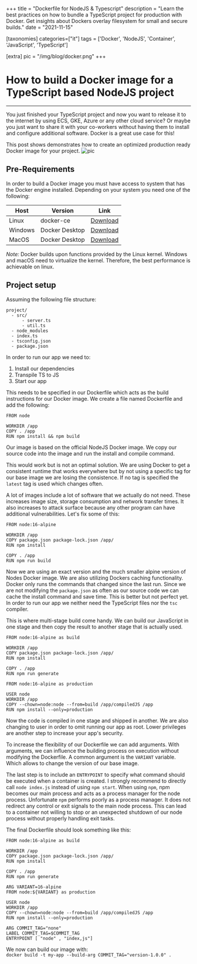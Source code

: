 +++
title = "Dockerfile for NodeJS & Typescript"
description = "Learn the best practices on how to bundle a TypeScript project for production with Docker. Get insights about Dockers overlay filesystem for small and secure builds."
date = "2021-11-15"

[taxonomies]
categories=["it"]
tags = ['Docker', 'NodeJS', 'Container', 'JavaScript', 'TypeScript']

[extra]
pic = "/img/blog/docker.png"
+++

# How to build a Docker image for a TypeScript based NodeJS project
---
You just finished your TypeScript project and now you want to release it to the internet by using ECS, GKE, Azure or any other cloud service? Or maybe you just want to share it with your co-workers without having them to install and configure additional software. Docker is a great use case for this!

This post shows demonstrates how to create an optimized production ready Docker image for your project.
![pic](/img/blog/docker.png)


## Pre-Requirements
In order to build a Docker image you must have access to system that has the Docker engine installed. Depending on your system you need one of the following:

| Host    | Version        | Link         |
|---------|----------------|--------------|
| Linux   | docker-ce      | [Download](https://docs.docker.com/engine/install/debian/)     |
| Windows | Docker Desktop | [Download](https://docs.docker.com/desktop/windows/install/)   |
| MacOS   | Docker Desktop | [Download](https://docs.docker.com/desktop/mac/install/)       |

*Note:* Docker builds upon functions provided by the Linux kernel. Windows and macOS need to virtualize the kernel. Therefore, the best performance is achievable on linux.

## Project setup
Assuming the following file structure:
```
project/
  - src/
      - server.ts
      - util.ts
  - node_modules
  - index.ts
  - tsconfig.json
  - package.json
```

In order to run our app we need to:

 1. Install our dependencies
 2. Transpile TS to JS
 3. Start our app

This needs to be specified in our Dockerfile which acts as the build instructions for our Docker image. We create a file named Dockerfile and add the following:

```Dockerfile,linenos
FROM node

WORKDIR /app
COPY . /app
RUN npm install && npm build
```
Our image is based on the official NodeJS Docker image. We copy our source code into the image and run the install and compile command.

This would work but is not an optimal solution. We are using Docker to get a consistent runtime that works everywhere but by not using a specific tag for our base image we are losing the consistence. If no tag is specified the `latest` tag is used which changes often.

A lot of images include a lot of software that we actually do not need. These increases image size, storage consumption and network transfer times. It also increases to attack surface because any other program can have additional vulnerabilities. Let's fix some of this:

```Dockerfile,linenos
FROM node:16-alpine

WORKDIR /app
COPY package.json package-lock.json /app/
RUN npm install

COPY . /app
RUN npm run build
```

Now we are using an exact version and the much smaller alpine version of Nodes Docker image. We are also utilizing Dockers caching functionality. Docker only runs the commands that changed since the last run. Since we are not modifying the `package.json` as often as our source code we can cache the install command and save time. This is better but not perfect yet. In order to run our app we neither need the TypeScript files nor the `tsc` compiler.

This is where multi-stage build come handy. We can build our JavaScript in one stage and then copy the result to another stage that is actually used.

```Dockerfile,linenos
FROM node:16-alpine as build

WORKDIR /app
COPY package.json package-lock.json /app/
RUN npm install

COPY . /app
RUN npm run generate

FROM node:16-alpine as production

USER node
WORKDIR /app
COPY --chown=node:node --from=build /app/compiledJS /app
RUN npm install --only=production
```

Now the code is compiled in one stage and shipped in another. We are also changing to user in order to omit running our app as root. Lower privileges are another step to increase your app's security.

To increase the flexibility of our Dockerfile we can add arguments. With arguments, we can influence the building process on execution without modifying the Dockerfile. A common argument is the `VARIANT` variable. Which allows to change the version of our base image.

The last step is to include an `ENTRYPOINT` to specify what command should be executed when a container is created. I strongly recommend to directly call `node index.js` instead of using `npm start`. When using `npm`, npm becomes our main process and acts as a process manager for the node process. Unfortunate `npm` performs poorly as a process manager. It does not redirect any control or exit signals to the main node process. This can lead to a container not willing to stop or an unexpected shutdown of our node process without properly handling exit tasks.

The final Dockerfile should look something like this:
```Dockerfile,linenos
FROM node:16-alpine as build

WORKDIR /app
COPY package.json package-lock.json /app/
RUN npm install

COPY . /app
RUN npm run generate

ARG VARIANT=16-alpine
FROM node:${VARIANT} as production

USER node
WORKDIR /app
COPY --chown=node:node --from=build /app/compiledJS /app
RUN npm install --only=production

ARG COMMIT_TAG="none"
LABEL COMMIT_TAG=$COMMIT_TAG
ENTRYPOINT [ "node" , "index,js"]
```


We now can build our image with:  
`docker build -t my-app --build-arg COMMIT_TAG="version-1.0.0" .`
